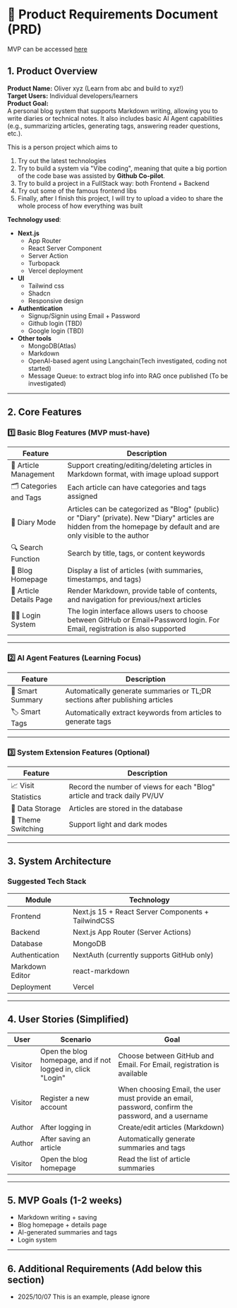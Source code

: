 # 🧭 Product Requirements Document (PRD)

MVP can be accessed [here](https://oliverqiu.xyz/)

## 1. Product Overview

**Product Name:** Oliver xyz (Learn from abc and build to xyz!)  
**Target Users:** Individual developers/learners  
**Product Goal:**  
A personal blog system that supports Markdown writing, allowing you to write diaries or technical notes. It also includes basic AI Agent capabilities (e.g., summarizing articles, generating tags, answering reader questions, etc.).

This is a person project which aims to
1. Try out the latest technologies
2. Try to build a system via "Vibe coding", meaning that quite a big portion of the code base was assisted by **Github Co-pilot**.
2. Try to build a project in a FullStack way: both Frontend + Backend
3. Try out some of the famous frontend libs
4. Finally, after I finish this project, I will try to upload a video to share
the whole process of how everything was built

**Technology used**:
- **Next.js**
  - App Router
  - React Server Component
  - Server Action
  - Turbopack
  - Vercel deployment
- **UI**
  - Tailwind css
  - Shadcn
  - Responsive design
- **Authentication**
  - Signup/Signin using Email + Password
  - Github login (TBD)
  - Google login (TBD)
- **Other tools**
  - MongoDB(Atlas)
  - Markdown
  - OpenAI-based agent using Langchain(Tech investigated, coding not started)
  - Message Queue: to extract blog info into RAG once published (To be investigated)

---

## 2. Core Features

### 1️⃣ Basic Blog Features (MVP must-have)

| Feature       | Description                              |
| ------------- | ---------------------------------------- |
| 📝 Article Management | Support creating/editing/deleting articles in Markdown format, with image upload support |
| 🗂 Categories and Tags | Each article can have categories and tags assigned |
| 📅 Diary Mode         | Articles can be categorized as "Blog" (public) or "Diary" (private). New "Diary" articles are hidden from the homepage by default and are only visible to the author |
| 🔍 Search Function     | Search by title, tags, or content keywords |
| 🧭 Blog Homepage       | Display a list of articles (with summaries, timestamps, and tags) |
| 📄 Article Details Page | Render Markdown, provide table of contents, and navigation for previous/next articles |
| 🧑‍💻 Login System      | The login interface allows users to choose between GitHub or Email+Password login. For Email, registration is also supported |

---

### 2️⃣ AI Agent Features (Learning Focus)

| Feature         | Description                                                   |
| --------------- | ------------------------------------------------------------- |
| 🧠 Smart Summary | Automatically generate summaries or TL;DR sections after publishing articles |
| 🏷️ Smart Tags     | Automatically extract keywords from articles to generate tags |

---

### 3️⃣ System Extension Features (Optional)

| Feature          | Description                                                |
| ---------------- | ---------------------------------------------------------- |
| 📈 Visit Statistics | Record the number of views for each "Blog" article and track daily PV/UV |
| 💾 Data Storage     | Articles are stored in the database                      |
| 🌙 Theme Switching  | Support light and dark modes                             |

---

## 3. System Architecture

### Suggested Tech Stack

| Module          | Technology                                              |
| --------------- | ------------------------------------------------------- |
| Frontend        | Next.js 15 + React Server Components + TailwindCSS      |
| Backend         | Next.js App Router (Server Actions)                     |
| Database        | MongoDB                                                 |
| Authentication  | NextAuth (currently supports GitHub only)               |
| Markdown Editor | react-markdown                                          |
| Deployment      | Vercel                                                  |

---

## 4. User Stories (Simplified)

| User       | Scenario                     | Goal                                                   |
| ---------- | ---------------------------- | ------------------------------------------------------ |
| Visitor    | Open the blog homepage, and if not logged in, click "Login" | Choose between GitHub and Email. For Email, registration is available |
| Visitor    | Register a new account       | When choosing Email, the user must provide an email, password, confirm the password, and a username |
| Author     | After logging in             | Create/edit articles (Markdown)                       |
| Author     | After saving an article      | Automatically generate summaries and tags             |
| Visitor    | Open the blog homepage       | Read the list of article summaries                    |

---

## 5. MVP Goals (1-2 weeks)

- Markdown writing + saving
- Blog homepage + details page
- AI-generated summaries and tags
- Login system

---

## 6. Additional Requirements (Add below this section)
- 2025/10/07 This is an example, please ignore



